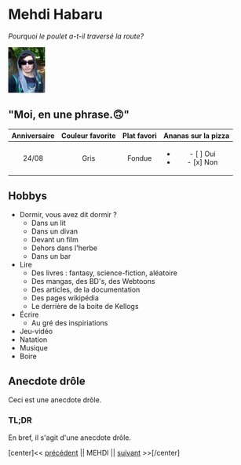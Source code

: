 # Mehdi Habaru

*Pourquoi le poulet a-t-il traversé la route?*

<img src=photo_profil.jpg  alt="photo de profil" style="width:75px;" />

## "Moi, en une phrase.🙃"

| Anniversaire | Couleur favorite | Plat favori | Ananas sur la pizza                         |
|:------------:|:----------------:|:-----------:|:-------------------------------------------:|
| 24/08        | Gris             | Fondue      |<ul><li>- [ ] Oui</li><li>- [x] Non</li></ul>|

## Hobbys

* Dormir, vous avez dit dormir ?
  * Dans un lit
  * Dans un divan
  * Devant un film
  * Dehors dans l'herbe
  * Dans un bar
* Lire
  * Des livres : fantasy, science-fiction, aléatoire
  * Des mangas, des BD's, des Webtoons
  * Des articles, de la documentation
  * Des pages wikipédia
  * Le derrière de la boite de Kellogs
* Écrire
  * Au gré des inspiriations
* Jeu-vidéo
* Natation
* Musique
* Boire

## Anecdote drôle

Ceci est une anecdote drôle.

### TL;DR

En bref, il s'agit d'une anecdote drôle.

[center]<< [précédent]() || MEHDI || [suivant]() >>[/center]







